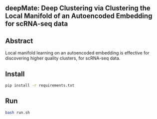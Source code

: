 ## deepMate: Deep Clustering via Clustering the Local Manifold of an Autoencoded Embedding for scRNA-seq data

## Abstract

Local manifold learning on an autoencoded embedding is effective for discovering higher quality clusters, for scRNA-seq data.

## Install

```sh
pip install -r requirements.txt
```

## Run

```sh
bash run.sh
```
